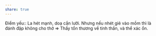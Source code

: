 ```yaml
---
share: true
---
```

Điểm yếu:: La hét mạnh, doạ cắn lưỡi. Nhưng nếu nhét giẻ vào mồm thì là đánh đập không cho thở => Thấy tổn thương về tinh thần, và thể xác ổn.
